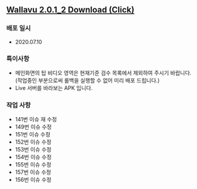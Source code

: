 ## [Wallavu 2.0.1_2 Download (Click) ](https://dl.dropbox.com/s/t5t4njpyl3mvb8m/wallavu_debug_2.0.1_2.apk) 


### 배포 일시
- 2020.07.10

### 특이사항
- 메인화면의 탑 비디오 영역은 현재기준 검수 목록에서 제외하여 주시기 바랍니다. (작업중인 부분으로써 롤백을 실행할 수 없어 미리 배포 드립니다.)
- Live 서버를 바라보는 APK 입니다.

### 작업 사항
- 141번 이슈 재 수정
- 149번 이슈 수정
- 151번 이슈 수정
- 152번 이슈 수정
- 153번 이슈 수정
- 154번 이슈 수정
- 155번 이슈 수정
- 157번 이슈 수정
- 156번 이슈 수정
